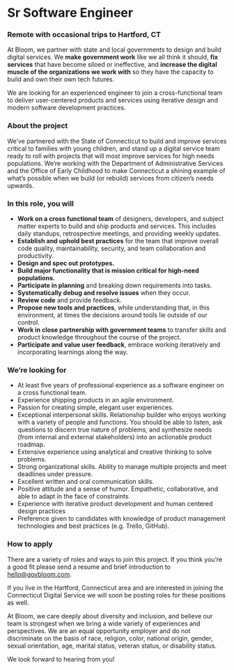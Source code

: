 # Sr Software Engineer
### Remote with occasional trips to Hartford, CT

At Bloom, we partner with state and local governments to design and build digital services. We **make government work** like we all think it should, **fix services**  that have become siloed or ineffective, and **increase the digital muscle of the organizations we work with** so they have the capacity to build and own their own tech futures.   

We are looking for an experienced engineer to join a cross-functional team to deliver user-centered products and services using iterative design and modern software development practices. 

### About the project
We’ve partnered with the State of Connecticut to build and improve services critical to families with young children, and stand up a digital service team ready to roll with projects that will most improve services for high needs populations. We’re working with the Department of Administrative Services and the Office of Early Childhood to make Connecticut a shining example of what’s possible when we build (or rebuild) services from citizen’s needs upwards. 

### In this role, you will 
- **Work on a cross functional team** of designers, developers, and subject matter experts to build and ship products and services. This includes daily standups, retrospective meetings, and providing weekly updates.
- **Establish and uphold best practices** for the team that improve overall code quality, maintainability, security, and team collaboration and productivity.
- **Design and spec out prototypes.**
- **Build major functionality that is mission critical for high-need populations.**
- **Participate in planning** and breaking down requirements into tasks.
- **Systematically debug and resolve issues** when they occur.
- **Review code** and provide feedback.
- **Propose new tools and practices**, while understanding that, in this environment, at times the decisions around tools lie outside of our control.
- **Work in close partnership with government teams** to transfer skills and product knowledge throughout the course of the project.
- **Participate and value user feedback**, embrace working iteratively and incorporating learnings along the way.

### We’re looking for
- At least five years of professional experience as a software engineer on a cross functional team.
- Experience shipping products in an agile environment.
- Passion for creating simple, elegant user experiences.
- Exceptional interpersonal skills. Relationship builder who enjoys working with a variety of people and functions. You should be able to listen, ask questions to discern true nature of problems, and synthesize needs (from internal and external stakeholders) into an actionable product roadmap.
- Extensive experience using analytical and creative thinking to solve problems.
- Strong organizational skills. Ability to manage multiple projects and meet deadlines under pressure. 
- Excellent written and oral communication skills. 
- Positive attitude and a sense of humor. Empathetic, collaborative, and able to adapt in the face of constraints.
- Experience with iterative product development and human centered design practices
- Preference given to candidates with knowledge of product management technologies and best practices (e.g.  Trello, GitHub). 

### How to apply
There are a variety of roles and ways to join this project. If you think you’re a good fit please send a resume and brief introduction to hello@govbloom.com. 

If you live in the Hartford, Connecticut area and are interested in joining the Connecticut Digital Service we will soon be posting roles for these positions as well.

At Bloom, we care deeply about diversity and inclusion, and believe our team is strongest when we bring  a wide variety of experiences and perspectives. We are an equal opportunity employer and do not discriminate on the basis of race, religion, color, national origin, gender, sexual orientation, age, marital status, veteran status, or disability status.

We look forward to hearing from you! 

